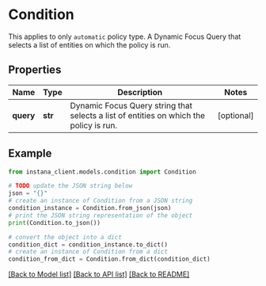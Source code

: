 # Condition

This applies to only `automatic` policy type. A Dynamic Focus Query that selects a list of entities on which the policy is run.

## Properties

Name | Type | Description | Notes
------------ | ------------- | ------------- | -------------
**query** | **str** | Dynamic Focus Query string that selects a list of entities on which the policy is run. | [optional] 

## Example

```python
from instana_client.models.condition import Condition

# TODO update the JSON string below
json = "{}"
# create an instance of Condition from a JSON string
condition_instance = Condition.from_json(json)
# print the JSON string representation of the object
print(Condition.to_json())

# convert the object into a dict
condition_dict = condition_instance.to_dict()
# create an instance of Condition from a dict
condition_from_dict = Condition.from_dict(condition_dict)
```
[[Back to Model list]](../README.md#documentation-for-models) [[Back to API list]](../README.md#documentation-for-api-endpoints) [[Back to README]](../README.md)


